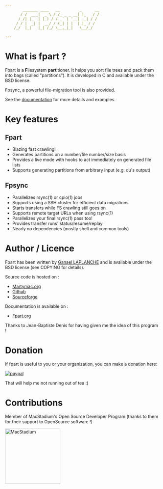 ```yaml
---
        _______ ____   __         _      __
       / /  ___|  _ \ / /_ _ _ __| |_   / /
      / /| |_  | |_) / / _` | '__| __| / /
     / / |  _| |  __/ / (_| | |  | |_ / /
    /_/  |_|   |_| /_/ \__,_|_|   \__/_/

---
```


# What is fpart ?

Fpart is a **F**ilesystem **part**itioner. It helps you sort file trees and
pack them into bags (called "partitions"). It is developed in C and available
under the BSD license.

Fpsync, a powerful file-migration tool is also provided.

See the [documentation](http://www.fpart.org) for more details and examples.

# Key features

## Fpart

* Blazing fast crawling!
* Generates partitions on a number/file number/size basis
* Provides a live mode with hooks to act immediately on generated file lists
* Supports generating partitions from arbitrary input (e.g. du's output)

## Fpsync

* Parallelizes rsync(1) or cpio(1) jobs
* Supports using a SSH cluster for efficient data migrations
* Starts transfers while FS crawling still goes on
* Supports remote target URLs when using rsync(1)
* Parallelizes your final rsync(1) pass too!
* Provides transfer runs' status/resume/replay
* Nearly no dependencies (mostly shell and common tools)

# Author / Licence

Fpart has been written by [Ganael LAPLANCHE](mailto:ganael.laplanche@martymac.org)
and is available under the BSD license (see COPYING for details).

Source code is hosted on :

* [Martymac.org](http://contribs.martymac.org)
* [Github](https://github.com/martymac/fpart)
* [Sourceforge](http://www.sourceforge.net/projects/fpart)

Documentation is available on :

* [Fpart.org](http://www.fpart.org)

Thanks to Jean-Baptiste Denis for having given me the idea of this program !

# Donation

If fpart is useful to you or your organization, you can make a donation here:

[![paypal](https://www.paypalobjects.com/en_US/FR/i/btn/btn_donateCC_LG.gif)](https://www.paypal.com/cgi-bin/webscr?cmd=_s-xclick&hosted_button_id=HSL25ZED2PS62&source=url)

That will help me not running out of tea :)

# Contributions

Member of MacStadium's Open Source Developer Program (thanks to them for their support to OpenSource software !)

<a href="https://www.macstadium.com/opensource-members">
<img src="https://uploads-ssl.webflow.com/5ac3c046c82724970fc60918/5c019d917bba312af7553b49_MacStadium-developerlogo.png" alt="MacStadium" width="180"/>
</a>
